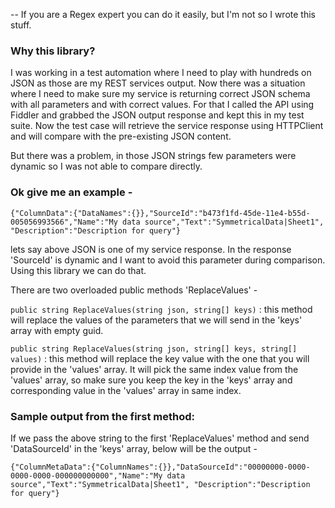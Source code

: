 -- If you are a Regex expert you can do it easily, but I'm not so I wrote this stuff.

### Why this library?
I was working in a test automation where I need to play with hundreds on JSON as those are my REST services output. Now there was a situation where I need to make sure my service is returning correct JSON schema with all parameters and with correct values. For that I called the API using Fiddler and grabbed the JSON output response and kept this in my test suite. Now the test case will retrieve the service response using HTTPClient and will compare with the pre-existing JSON content. 

But there was a problem, in those JSON strings few parameters were dynamic so I was not able to compare directly.

### Ok give me an example -

`{"ColumnData":{"DataNames":{}},"SourceId":"b473f1fd-45de-11e4-b55d-005056993566","Name":"My data source","Text":"SymmetricalData|Sheet1", "Description":"Description for query"}`

lets say above JSON is one of my service response. In the response 'SourceId' is dynamic and I want to avoid this parameter during comparison. Using this library we can do that.

There are two overloaded public methods 'ReplaceValues' -

`public string ReplaceValues(string json, string[] keys)` : this method will replace the values of the parameters that we will send in the 'keys' array with empty guid.

`public string ReplaceValues(string json, string[] keys, string[] values)` : this method will replace the key value with the one that you will provide in the 'values' array. It will pick the same index value from the 'values' array, so make sure you keep the key in the 'keys' array and corresponding value in the 'values' array in same index.

### Sample output from the first method:
If we pass the above string to the first 'ReplaceValues' method and send 'DataSourceId' in the 'keys' array, below will be the output -

`{"ColumnMetaData":{"ColumnNames":{}},"DataSourceId":"00000000-0000-0000-0000-000000000000","Name":"My data source","Text":"SymmetricalData|Sheet1", "Description":"Description for query"}`


